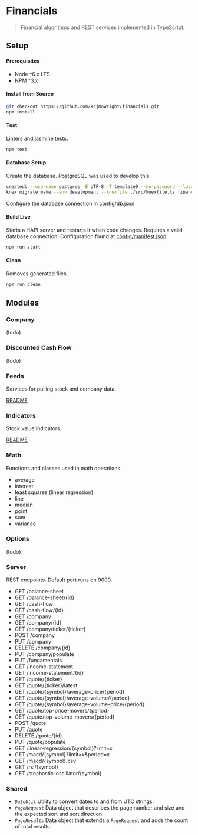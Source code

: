 Financials
=============

> Financial algorithms and REST services implemented in TypeScript.

## Setup

#### Prerequisites

* Node ^6.x LTS
* NPM ^3.x

#### Install from Source

```sh
git checkout https://github.com/kcjmowright/financials.git
npm install
```

#### Test

Linters and jasmine tests.

```sh
npm test
```

#### Database Setup

Create the database.  PostgreSQL was used to develop this.

```sh
createdb --username postgres -E UTF-8 -T template0 --no-password --locale C financials
knex migrate:make --env development --knexfile ./src/knexfile.ts financials
```

Configure the database connection in [config/db.json](config/db.json)

#### Build Live

Starts a HAPI server and restarts it when code changes.  Requires a valid database connection.
Configuration found at [config/manifest.json](config/manifest.json).

```sh
npm run start
```

#### Clean

Removes generated files.

```sh
npm run clean
```

## Modules

### Company

(todo)

### Discounted Cash Flow

(todo)

### Feeds

Services for pulling stock and company data.

[README](src/server/feeds/README.md)

### Indicators

Stock value indicators.

[README](src/indicators/README.md)

### Math

Functions and classes used in math operations.

- average
- interest
- least squares (linear regression)
- line
- median
- point
- sum
- variance

### Options

(todo)

### Server

REST endpoints.  Default port runs on 9000.

* GET /balance-sheet
* GET /balance-sheet/{id}
* GET /cash-flow
* GET /cash-flow/{id}
* GET /company
* GET /company/{id}
* GET /company/ticker/{ticker}
* POST /company
* PUT /company
* DELETE /company/{id}
* PUT /company/populate
* PUT /fundamentals
* GET /income-statement
* GET /income-statement/{id}
* GET /quote/{ticker}
* GET /quote/{ticker}/latest
* GET /quote/{symbol}/average-price/{period}
* GET /quote/{symbol}/average-volume/{period}
* GET /quote/{symbol}/average-volume-price/{period}
* GET /quote/top-price-movers/{period}
* GET /quote/top-volume-movers/{period}
* POST /quote
* PUT /quote
* DELETE /quote/{id}
* PUT /quote/populate
* GET /linear-regression/{symbol}?limit=x
* GET /macd/{symbol}?limit=x&period=x
* GET /macd/{symbol}.csv
* GET /rsi/{symbol}
* GET /stochastic-oscillator/{symbol}


### Shared

- *`DateUtil`* Utility to convert dates to and from UTC strings.
- *`PageRequest`* Data object that describes the page number and size and the expected sort and sort direction.
- *`PageResults`* Data object that extends a `PageRequest` and adds the count of total results.




